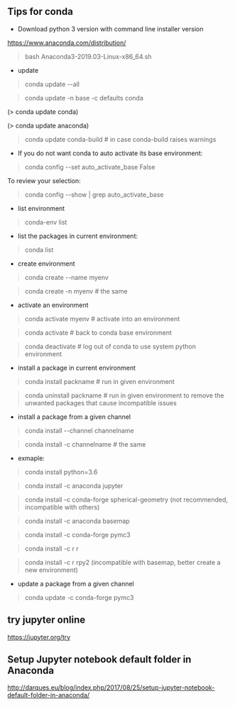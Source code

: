 Tips for conda
-----------------

- Download python 3 version with command line installer version

https://www.anaconda.com/distribution/

> bash Anaconda3-2019.03-Linux-x86_64.sh

- update 

> conda update --all

> conda update -n base -c defaults conda

(> conda update conda)

(> conda update anaconda)

> conda update conda-build # in case conda-build raises warnings

- If you do not want conda to auto activate its base environment:

> conda config --set auto_activate_base False

To review your selection:

> conda config --show | grep auto_activate_base

- list environment

> conda-env list

- list the packages in current environment:

> conda list

- create environment

> conda create --name myenv

> conda create -n myenv # the same

- activate an environment

> conda activate myenv # activate into an environment

> conda activate  # back to conda base environment

> conda deactivate # log out of conda to use system python environment

- install a package in current environment

> conda install packname # run in given environment

> conda uninstall packname # run in given environment to remove the unwanted packages that cause incompatible issues

- install a package from a given channel

> conda install --channel channelname <package>

> conda install -c channelname <package> # the same

- exmaple:

> conda install python=3.6

> conda install -c anaconda jupyter

> conda install -c conda-forge spherical-geometry (not recommended, incompatible with others)

> conda install -c anaconda basemap 

> conda install -c conda-forge pymc3

> conda install -c r r 

> conda install -c r rpy2 (incompatible with basemap, better create a new environment)

- update a package from a given channel

> conda update -c conda-forge pymc3


try jupyter online
---------------------

https://jupyter.org/try

Setup Jupyter notebook default folder in Anaconda
---------------------------------------------------

http://darques.eu/blog/index.php/2017/08/25/setup-jupyter-notebook-default-folder-in-anaconda/
